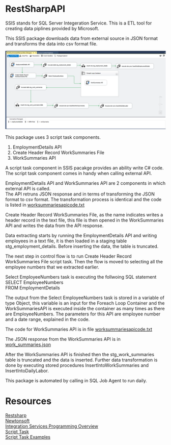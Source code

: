<H1> RestSharpAPI </H1>

SSIS stands for SQL Server Integeration Service. This is a ETL tool for creating data piplines provided by Microsoft.

This SSIS package downloads data from external source in JSON format and transforms the data into csv format file.

<img src="/worksummariesAPIgraph.PNG"  style="max-width:100%;">

This package uses 3 script task components.

<ol>
  <li>EmploymentDetails API</li>
  <li>Create Header Record WorkSummaries File</li>
  <li>WorkSummaries API</li>
</ol>

A script task component in SSIS pacakge provides an ability write C# code. The script task component comes in handy when calling external API.

EmploymentDetails API and WorkSummaries API are 2 components in which external API is called.<br>
The API retruns JSON response and in terms of transforming the JSON format to csv format. The transformation process is identical and the code is listed in <a class="js-navigation-open link-gray-dark" title="work_summariesapicode.json" href="https://github.com/masoodqq/RestSharpAPI/blob/main/worksummariesapicode.txt">worksummariesapicode.txt</a>

Create Header Record WorkSummaries File, as the name indicates writes a header record in the
text file, this file is then opened in the WorkSummaries API and writes the data from the API response.

Data extracting starts by running the EmploymentDetails API and writing employees in a text file, it is then loaded in a staging table stg_employment_details. Before inserting the data, the table is truncated.

The next step in control flow is to run Create Header Record WorkSummaries File script task.
Then the flow is moved to selecting all the employee numbers that we extracted earlier.

Select EmployeeNumbers task is executing the follwoing SQL statement <br>
SELECT EmployeeNumbers <br>
FROM EmploymentDetails

The output from the Select EmployeeNumbers task is stored in a variable of type Object, this variable is an input for the Foreach Loop Container and the WorkSummariesAPI is executed inside the container as many times as there are EmployeeNumbers. The parameters for this API are employee number and a date range, explained in the code.

The code for WorkSummaries API is in file <a class="js-navigation-open link-gray-dark" title="work_summariesapicode.json" href="https://github.com/masoodqq/RestSharpAPI/blob/main/worksummariesapicode.txt">worksummariesapicode.txt</a>

The JSON response from the WorkSummaries API is in <a class="js-navigation-open link-gray-dark" title="work_summaries.json" href="https://github.com/masoodqq/RestSharpAPI/blob/main/work_summaries.json">work_summaries.json</a>

After the WorkSummaries API is finished then the stg_work_summaries table is truncated and the data is inserted.
Further data transformation is done by executing stored procedures InsertIntoWorkSummaries and InsertIntoDailyLabor.

This package is automated by calling in SQL Job Agent to run daily.

<H1> Resources </H1>

<a class="js-navigation-open link-gray-dark" href="https://restsharp.dev/">Restsharp</a> <br>
<a class="js-navigation-open link-gray-dark" href="https://www.newtonsoft.com/json">Newtonsoft</a> <br>
<a class="js-navigation-open link-gray-dark" href="https://docs.microsoft.com/en-us/sql/integration-services/integration-services-programming-overview?view=sql-server-ver15">Integration Services Programming Overview</a>
<br>
<a class="js-navigation-open link-gray-dark" href="https://docs.microsoft.com/en-us/sql/integration-services/control-flow/script-task?view=sql-server-ver15">Script Task</a> <br>
<a class="js-navigation-open link-gray-dark" href="https://docs.microsoft.com/en-us/sql/integration-services/extending-packages-scripting-task-examples/script-task-examples?view=sql-server-ver15">Script Task Examples</a> <br>
